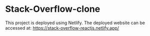 # Stack-Overflow-clone
This project is deployed using Netlify.
The deployed website can be accessed at:
https://stack-overflow-reactjs.netlify.app/

